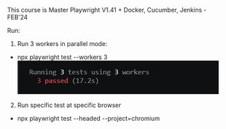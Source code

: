 This course is 
Master Playwright V1.41 + Docker, Cucumber, Jenkins - FEB'24

Run:
1) Run 3 workers in parallel mode:
+ npx playwright test --workers 3
![alt text](image-1.png)

2) Run specific test at specific browser
+ npx playwright test --headed --project=chromium